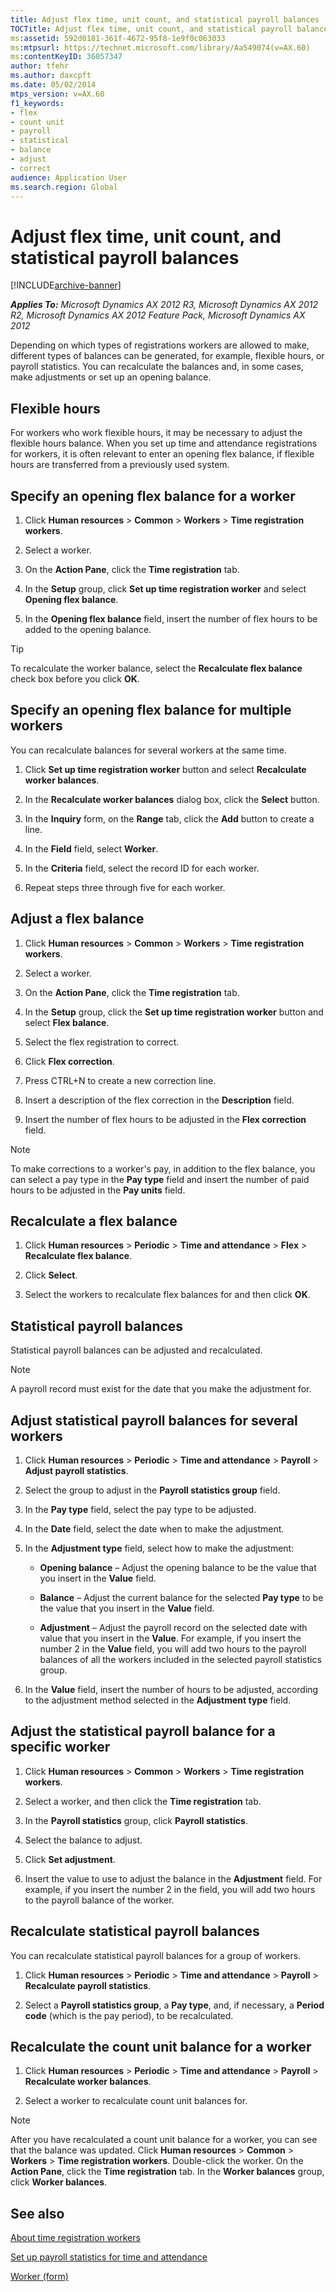```yaml
---
title: Adjust flex time, unit count, and statistical payroll balances
TOCTitle: Adjust flex time, unit count, and statistical payroll balances
ms:assetid: 592d0181-361f-4672-95f8-1e9f0c063033
ms:mtpsurl: https://technet.microsoft.com/library/Aa549074(v=AX.60)
ms:contentKeyID: 36057347
author: tfehr
ms.author: daxcpft
ms.date: 05/02/2014
mtps_version: v=AX.60
f1_keywords:
- flex
- count unit
- payroll
- statistical
- balance
- adjust
- correct
audience: Application User
ms.search.region: Global
---
```


# Adjust flex time, unit count, and statistical payroll balances 


[!INCLUDE[archive-banner](includes/archive-banner.md)]


_**Applies To:** Microsoft Dynamics AX 2012 R3, Microsoft Dynamics AX 2012 R2, Microsoft Dynamics AX 2012 Feature Pack, Microsoft Dynamics AX 2012_

Depending on which types of registrations workers are allowed to make, different types of balances can be generated, for example, flexible hours, or payroll statistics. You can recalculate the balances and, in some cases, make adjustments or set up an opening balance.

## Flexible hours

For workers who work flexible hours, it may be necessary to adjust the flexible hours balance. When you set up time and attendance registrations for workers, it is often relevant to enter an opening flex balance, if flexible hours are transferred from a previously used system.

## Specify an opening flex balance for a worker

1.  Click **Human resources** \> **Common** \> **Workers** \> **Time registration workers**.

2.  Select a worker.

3.  On the **Action Pane**, click the **Time registration** tab.

4.  In the **Setup** group, click **Set up time registration worker** and select **Opening flex balance**.

5.  In the **Opening flex balance** field, insert the number of flex hours to be added to the opening balance.


> [!TIP]
> <P>To recalculate the worker balance, select the <STRONG>Recalculate flex balance</STRONG> check box before you click <STRONG>OK</STRONG>.</P>



## Specify an opening flex balance for multiple workers

You can recalculate balances for several workers at the same time.

1.  Click **Set up time registration worker** button and select **Recalculate worker balances**.

2.  In the **Recalculate worker balances** dialog box, click the **Select** button.

3.  In the **Inquiry** form, on the **Range** tab, click the **Add** button to create a line.

4.  In the **Field** field, select **Worker**.

5.  In the **Criteria** field, select the record ID for each worker.

6.  Repeat steps three through five for each worker.

## Adjust a flex balance

1.  Click **Human resources** \> **Common** \> **Workers** \> **Time registration workers**.

2.  Select a worker.

3.  On the **Action Pane**, click the **Time registration** tab.

4.  In the **Setup** group, click the **Set up time registration worker** button and select **Flex balance**.

5.  Select the flex registration to correct.

6.  Click **Flex correction**.

7.  Press CTRL+N to create a new correction line.

8.  Insert a description of the flex correction in the **Description** field.

9.  Insert the number of flex hours to be adjusted in the **Flex correction** field.


> [!NOTE]
> <P>To make corrections to a worker's pay, in addition to the flex balance, you can select a pay type in the <STRONG>Pay type</STRONG> field and insert the number of paid hours to be adjusted in the <STRONG>Pay units</STRONG> field.</P>



## Recalculate a flex balance

1.  Click **Human resources** \> **Periodic** \> **Time and attendance** \> **Flex** \> **Recalculate flex balance**.

2.  Click **Select**.

3.  Select the workers to recalculate flex balances for and then click **OK**.

## Statistical payroll balances

Statistical payroll balances can be adjusted and recalculated.


> [!NOTE]
> <P>A payroll record must exist for the date that you make the adjustment for.</P>



## Adjust statistical payroll balances for several workers

1.  Click **Human resources** \> **Periodic** \> **Time and attendance** \> **Payroll** \> **Adjust payroll statistics**.

2.  Select the group to adjust in the **Payroll statistics group** field.

3.  In the **Pay type** field, select the pay type to be adjusted.

4.  In the **Date** field, select the date when to make the adjustment.

5.  In the **Adjustment type** field, select how to make the adjustment:
    
      - **Opening balance** – Adjust the opening balance to be the value that you insert in the **Value** field.
    
      - **Balance** – Adjust the current balance for the selected **Pay type** to be the value that you insert in the **Value** field.
    
      - **Adjustment** – Adjust the payroll record on the selected date with value that you insert in the **Value**. For example, if you insert the number 2 in the **Value** field, you will add two hours to the payroll balances of all the workers included in the selected payroll statistics group.

6.  In the **Value** field, insert the number of hours to be adjusted, according to the adjustment method selected in the **Adjustment type** field.

## Adjust the statistical payroll balance for a specific worker

1.  Click **Human resources** \> **Common** \> **Workers** \> **Time registration workers**.

2.  Select a worker, and then click the **Time registration** tab.

3.  In the **Payroll statistics** group, click **Payroll statistics**.

4.  Select the balance to adjust.

5.  Click **Set adjustment**.

6.  Insert the value to use to adjust the balance in the **Adjustment** field. For example, if you insert the number 2 in the field, you will add two hours to the payroll balance of the worker.

## Recalculate statistical payroll balances

You can recalculate statistical payroll balances for a group of workers.

1.  Click **Human resources** \> **Periodic** \> **Time and attendance** \> **Payroll** \> **Recalculate payroll statistics**.

2.  Select a **Payroll statistics group**, a **Pay type**, and, if necessary, a **Period code** (which is the pay period), to be recalculated.

## Recalculate the count unit balance for a worker

1.  Click **Human resources** \> **Periodic** \> **Time and attendance** \> **Payroll** \> **Recalculate worker balances**.

2.  Select a worker to recalculate count unit balances for.


> [!NOTE]
> <P>After you have recalculated a count unit balance for a worker, you can see that the balance was updated. Click <STRONG>Human resources</STRONG> &gt; <STRONG>Common</STRONG> &gt; <STRONG>Workers</STRONG> &gt; <STRONG>Time registration workers</STRONG>. Double-click the worker. On the <STRONG>Action Pane</STRONG>, click the <STRONG>Time registration</STRONG> tab. In the <STRONG>Worker balances</STRONG> group, click <STRONG>Worker balances</STRONG>.</P>



## See also

[About time registration workers](about-time-registration-workers.md)

[Set up payroll statistics for time and attendance](set-up-payroll-statistics-for-time-and-attendance.md)

[Worker (form)](https://technet.microsoft.com/library/hh209054\(v=ax.60\))

  


